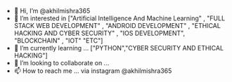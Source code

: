 - 👋 Hi, I’m @akhilmishra365
- 👀 I’m interested in ["Artificial Intelligence And Machine Learning" , "FULL STACK WEB DEVELOPMENT" , "ANDROID DEVELOPMENT" , "ETHICAL HACKING AND CYBER SECURITY" , "IOS DEVELOPMENT", "BLOCKCHAIN" , "IOT"
"ETC"]
- 🌱 I’m currently learning ... ["PYTHON","CYBER SECURITY AND ETHICAL HACKING"] 
- 💞️ I’m looking to collaborate on ... 
- 📫 How to reach me ... via instagram @akhilmishra365

<!---
akhilmishra365/akhilmishra365 is a ✨ special ✨ repository because its `README.md` (this file) appears on your GitHub profile.
You can click the Preview link to take a look at your changes.
--->

